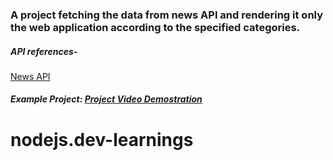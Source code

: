 ### A project fetching the data from news API and rendering it only the web application according to the specified categories.

##### API references-

[News API](https://newsapi.org/docs/endpoints/everything)

##### Example Project: [Project Video Demostration](https://www.linkedin.com/posts/ajay-pathak-webdeveloper_khabarnama-is-a-news-web-application-that-activity-6838895977777180673-DKlc?utm_source=share&utm_medium=member_desktop)
# nodejs.dev-learnings
